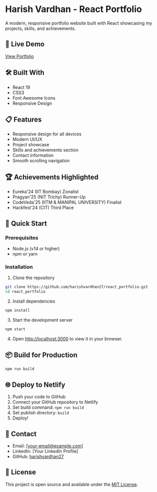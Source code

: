 # Harish Vardhan - React Portfolio

A modern, responsive portfolio website built with React showcasing my projects, skills, and achievements.

## 🚀 Live Demo

[View Portfolio](https://your-netlify-url.netlify.app)

## 🛠️ Built With

- React 19
- CSS3
- Font Awesome Icons
- Responsive Design

## 📋 Features

- Responsive design for all devices
- Modern UI/UX
- Project showcase
- Skills and achievements section
- Contact information
- Smooth scrolling navigation

## 🏆 Achievements Highlighted

- Eureka'24 (IIT Bombay) Zonalist
- Pragyan'25 (NIT Trichy) Runner-Up
- CodeVeda'25 (IITM & MANIPAL UNIVERSITY) Finalist
- Hackfest'24 (CIT) Third Place

## 🚀 Quick Start

### Prerequisites

- Node.js (v14 or higher)
- npm or yarn

### Installation

1. Clone the repository
```bash
git clone https://github.com/harishvardhan27/react_portfolio.git
cd react_portfolio
```

2. Install dependencies
```bash
npm install
```

3. Start the development server
```bash
npm start
```

4. Open [http://localhost:3000](http://localhost:3000) to view it in your browser.

## 📦 Build for Production

```bash
npm run build
```

## 🌐 Deploy to Netlify

1. Push your code to GitHub
2. Connect your GitHub repository to Netlify
3. Set build command: `npm run build`
4. Set publish directory: `build`
5. Deploy!

## 📧 Contact

- Email: [your-email@example.com]
- LinkedIn: [Your LinkedIn Profile]
- GitHub: [harishvardhan27](https://github.com/harishvardhan27)

## 📄 License

This project is open source and available under the [MIT License](LICENSE).